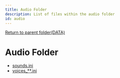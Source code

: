 ```yaml
---
title: Audio Folder
description: List of files within the audio folder
id: audio
---
```


[Return to parent folder(DATA)](../DATA)

# Audio Folder
* [sounds.ini](Audio/sounds.ini)
* [voices_**.ini](Audio/voices.ini)